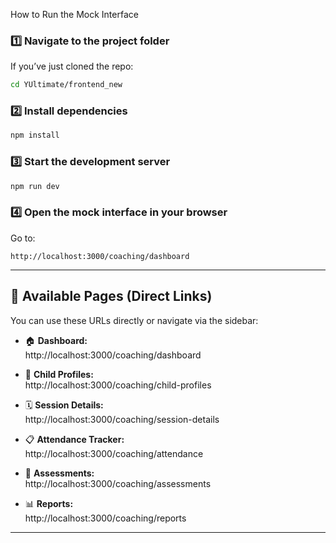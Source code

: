 How to Run the Mock Interface

### 1️⃣ Navigate to the project folder
If you’ve just cloned the repo:
```bash
cd YUltimate/frontend_new
```

### 2️⃣ Install dependencies
```bash
npm install
```

### 3️⃣ Start the development server
```bash
npm run dev
```

### 4️⃣ Open the mock interface in your browser
Go to:
```
http://localhost:3000/coaching/dashboard
```

---

## 🧭 Available Pages (Direct Links)

You can use these URLs directly or navigate via the sidebar:

- 🏠 **Dashboard:**  
  http://localhost:3000/coaching/dashboard  

- 👶 **Child Profiles:**  
  http://localhost:3000/coaching/child-profiles  

- 🗓️ **Session Details:**  
  http://localhost:3000/coaching/session-details  

- 📋 **Attendance Tracker:**  
  http://localhost:3000/coaching/attendance  

- 🧮 **Assessments:**  
  http://localhost:3000/coaching/assessments  

- 📊 **Reports:**  
  http://localhost:3000/coaching/reports  

---